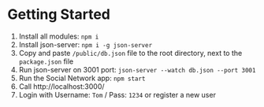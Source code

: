 # Getting Started
1. Install all modules: `npm i`
2. Install json-server: `npm i -g json-server`
3. Copy and paste `/public/db.json` file to the root directory, next to the `package.json` file
4. Run json-server on 3001 port: `json-server --watch db.json --port 3001`
5. Run the Social Network app: `npm start`
6. Call http://localhost:3000/ 
7. Login with Username: `Tom` / Pass: `1234` or register a new user 
